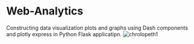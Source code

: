 # Web-Analytics
Constructing data visualization plots and graphs using Dash components and plotly express in Python Flask applicatipn.
![chrolopeth1](https://user-images.githubusercontent.com/104493016/167846903-54571c4a-0f67-45aa-bfb5-efe651c48ac9.png)
